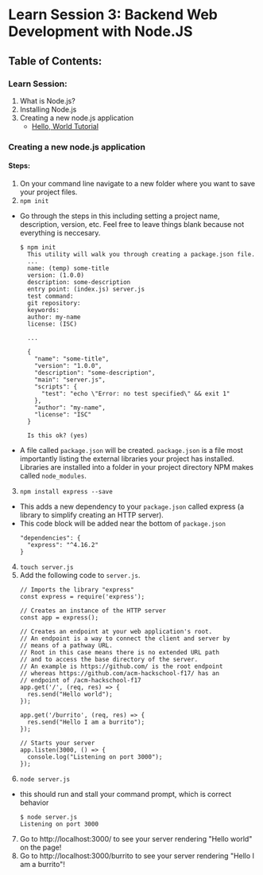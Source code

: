# Learn Session 3: Backend Web Development with Node.JS

## Table of Contents:
### Learn Session:
1. What is Node.js?
2. Installing Node.js
2. Creating a new node.js application
   * [Hello, World Tutorial](https://github.com/acm-hackschool-f17/Resources/blob/master/nodejs-README.md#creating-a-new-nodejs-application)

### Creating a new node.js application
#### Steps:
1. On your command line navigate to a new folder where you want to save your project files.
2. `npm init`
  * Go through the steps in this including setting a project name, description, version, etc. Feel free to leave things blank because not everything is neccesary.
    ```
    $ npm init
      This utility will walk you through creating a package.json file.
      ...
      name: (temp) some-title
      version: (1.0.0) 
      description: some-description
      entry point: (index.js) server.js
      test command: 
      git repository: 
      keywords: 
      author: my-name
      license: (ISC) 

      ...

      {
        "name": "some-title",
        "version": "1.0.0",
        "description": "some-description",
        "main": "server.js",
        "scripts": {
          "test": "echo \"Error: no test specified\" && exit 1"
        },
        "author": "my-name",
        "license": "ISC"
      }

      Is this ok? (yes) 
    ```
  * A file called `package.json` will be created. `package.json` is a file most importantly listing the external libraries your project has installed. Libraries are installed into a folder in your project directory NPM makes called `node_modules`.
3. `npm install express --save`
  * This adds a new dependency to your `package.json` called express (a library to simplify creating an HTTP server).
  * This code block will be added near the bottom of `package.json`
    ```
    "dependencies": {
      "express": "^4.16.2"
    }
    ```
4. `touch server.js`
5. Add the following code to `server.js`.
    ```
    // Imports the library "express"
    const express = require('express');

    // Creates an instance of the HTTP server
    const app = express();

    // Creates an endpoint at your web application's root.
    // An endpoint is a way to connect the client and server by
    // means of a pathway URL.
    // Root in this case means there is no extended URL path
    // and to access the base directory of the server.
    // An example is https://github.com/ is the root endpoint
    // whereas https://github.com/acm-hackschool-f17/ has an
    // endpoint of /acm-hackschool-f17
    app.get('/', (req, res) => {
      res.send("Hello world");
    });

    app.get('/burrito', (req, res) => {
      res.send("Hello I am a burrito");
    });

    // Starts your server 
    app.listen(3000, () => {
      console.log("Listening on port 3000");
    });
    ```
6. `node server.js`
  * this should run and stall your command prompt, which is correct behavior
    ```
    $ node server.js 
    Listening on port 3000
    ```
7. Go to http://localhost:3000/ to see your server rendering "Hello world" on the page! 
8. Go to http://localhost:3000/burrito to see your server rendering "Hello I am a burrito"! 
